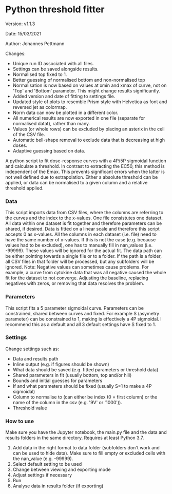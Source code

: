 # Python threshold fitter
Version: v1.1.3

Date: 15/03/2021

Author: Johannes Pettmann

Changes:
* Unique run ID associated with all files.
* Settings can be saved alongside results.
* Normalised top fixed to 1.
* Better guessing of normalised bottom and non-normalised top
* Normalisation is now based on values at xmin and xmax of curve, not on 'Top' and 'Bottom' parameter. This might change results significantly.
* Added version and date of fitting to settings file.
* Updated style of plots to resemble Prism style with Helvetica as font and reversed jet as colormap.
* Norm data can now be plotted in a different color.
* All numerical results are now exported in one file (separate for normalised datat), rather than many.
* Values (or whole rows) can be excluded by placing an asterix in the cell of the CSV file.
* Automatic bell-shape removal to exclude data that is decreasing at high doses.
* Adaptive guessing based on data.

A python script to fit dose-response curves with a 4P/5P sigmoidal function and calculate a threshold. In contrast to extracting the EC50, this method is independent of the Emax. This prevents significant errors when the latter is not well defined due to extrapolation. Either a absolute threshold can be applied, or data can be normalised to a given column and a relative threshold applied.

### Data
This script imports data from CSV files, where the columns are referring to the curves and the index to the x-values. One file consistutes one dataset. All data within one dataset is fit together and therefore parameters can be shared, if desired.
Data is fitted on a linear scale and therefore this script accepts 0 as x-values. All the columns in each dataset (i.e. file) need to have the same number of x-values. If this is not the case (e.g. because values had to be excluded), one has to manually fill in nan_values (i.e. -99999). These values will be ignored for the actual fit.
The data path can be either pointing towards a single file or to a folder. If the path is a folder, all CSV files in that folder will be processed, but any subfolders will be ignored.
Note: Negative values can sometimes cause problems. For example, a curve from cytokine data that was all negative caused the whole fit for the dataset to not converge. Adjusting the baseline, replacing negatives with zeros, or removing that data resolves the problem.

### Parameters
This script fits a 5 parameter sigmoidal curve. Parameters can be constrained, shared between curves and fixed. For example S (asymetry parameter) can be constrained to 1, making is effectively a 4P sigmoidal. I recommend this as a default and all 3 default settings have S fixed to 1.

### Settings
Change settings such as:
* Data and results path
* Inline output (e.g. if figures should be shown)
* What data should be saved (e.g. fitted parameters or threshold data)
* Shared parameters in fit (usually bottom, top and/or hill)
* Bounds and initial guesses for parameters
* If and what parameters should be fixed (usually S=1 to make a 4P sigmoidal)
* Column to normalise to (can either be index (0 = first column) or the name of the column in the csv (e.g. '9V' or '1000')).
* Threshold value

### How to use
Make sure you have the Jupyter notebook, the main.py file and the data and results folders in the same directory. Requires at least Python 3.7.
1. Add data in the right format to data folder (subfolders don't work and can be used to hide data). Make sure to fill empty or excluded cells with the nan_value (e.g. -99999).
2. Select default setting to be used
3. Change between viewing and exporting mode
4. Adjust settings if necessary
5. Run
6. Analyse data in results folder (if exporting)
